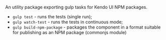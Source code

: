 An utility package exporting gulp tasks for Kendo UI NPM packages.

 - `gulp test` - runs the tests (single run);
 - `gulp watch-test` - runs the tests in continuous mode;
 - `gulp build-npm-package` - packages the component in a format suitable for publishing as an NPM package (commonjs module)
